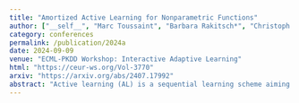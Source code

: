```yaml
---
title: "Amortized Active Learning for Nonparametric Functions"
author: ["__self__", "Marc Toussaint", "Barbara Rakitsch*", "Christoph Zimmer*"]
category: conferences
permalink: /publication/2024a
date: 2024-09-09
venue: "ECML-PKDD Workshop: Interactive Adaptive Learning"
html: "https://ceur-ws.org/Vol-3770"
arxiv: "https://arxiv.org/abs/2407.17992"
abstract: "Active learning (AL) is a sequential learning scheme aiming to select the most informative data. AL reduces data consumption and avoids the cost of labeling large amounts of data. However, AL trains the model and solves an acquisition optimization for each selection. It becomes expensive when the model training or acquisition optimization is challenging. In this paper, we focus on active nonparametric function learning, where the gold standard Gaussian process (GP) approaches suffer from cubic time complexity. We propose an amortized AL method, where new data are suggested by a neural network which is trained up-front without any real data (Figure 1). Our method avoids repeated model training and requires no acquisition optimization during the AL deployment. We (i) utilize GPs as function priors to construct an AL simulator, (ii) train an AL policy that can zero-shot generalize from simulation to real learning problems of nonparametric functions and (iii) achieve real-time data selection and comparable learning performances to time-consuming baseline methods."
---
```



